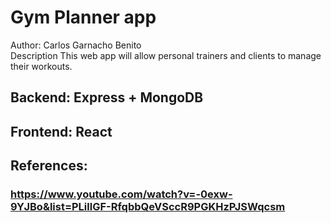 # Gym Planner app
Author: Carlos Garnacho Benito \
Description This web app will allow personal trainers and clients to manage their workouts.

## Backend: Express + MongoDB
## Frontend: React

## References:
### https://www.youtube.com/watch?v=-0exw-9YJBo&list=PLillGF-RfqbbQeVSccR9PGKHzPJSWqcsm
